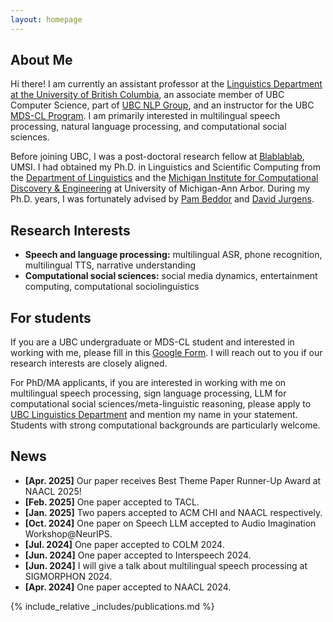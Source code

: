 ```yaml
---
layout: homepage
---
```


## About Me

Hi there! I am currently an assistant professor at the [Linguistics Department at the University of British Columbia](https://linguistics.ubc.ca/), an associate member of UBC Computer Science, part of [UBC NLP Group](https://nlp.cs.ubc.ca/), and an instructor for the UBC [MDS-CL Program](https://masterdatascience.ubc.ca/programs/computational-linguistics). I am primarily interested in multilingual speech processing, natural language processing, and computational social sciences. 

Before joining UBC, I was a post-doctoral research fellow at [Blablablab](https://blablablab.si.umich.edu/), UMSI. I had obtained my Ph.D. in Linguistics and Scientific Computing from the [Department of Linguistics](https://lsa.umich.edu/linguistics) and the [Michigan Institute for Computational Discovery & Engineering](https://micde.umich.edu/) at University of Michigan-Ann Arbor. During my Ph.D. years, I was fortunately advised by [Pam Beddor](https://lsa.umich.edu/linguistics/people/faculty/tenure-track-faculty/beddor.html) and [David Jurgens](https://jurgens.people.si.umich.edu/). 

## Research Interests

- **Speech and language processing:** multilingual ASR, phone recognition, multilingual TTS, narrative understanding
- **Computational social sciences:** social media dynamics, entertainment computing, computational sociolinguistics

## For students
If you are a UBC undergraduate or MDS-CL student and interested in working with me, please fill in this [Google Form](https://forms.gle/z7bm9HSBFABRXu4L7). I will reach out to you if our research interests are closely aligned.

For PhD/MA applicants, if you are interested in working with me on multilingual speech processing, sign language processing, LLM for computational social sciences/meta-linguistic reasoning, please apply to [UBC Linguistics Department](https://linguistics.ubc.ca/graduate/admissions/) and mention my name in your statement. Students with strong computational backgrounds are particularly welcome. 


  
## News
- **[Apr. 2025]** Our paper receives Best Theme Paper Runner-Up Award at NAACL 2025!
- **[Feb. 2025]** One paper accepted to TACL.
- **[Jan. 2025]** Two papers accepted to ACM CHI and NAACL respectively.
- **[Oct. 2024]** One paper on Speech LLM accepted to Audio Imagination Workshop@NeurIPS.
- **[Jul. 2024]** One paper accepted to COLM 2024.
- **[Jun. 2024]** One paper accepted to Interspeech 2024.
- **[Jun. 2024]** I will give a talk about multilingual speech processing at SIGMORPHON 2024.
- **[Apr. 2024]** One paper accepted to NAACL 2024. 


{% include_relative _includes/publications.md %}

